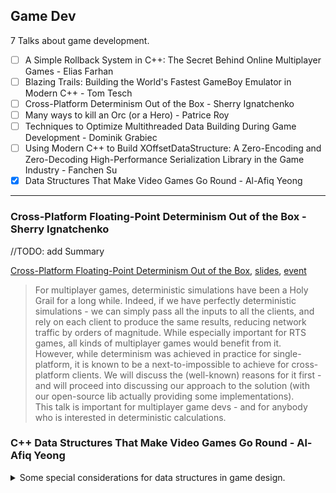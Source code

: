 <!--
// cSpell:ignore
-->

<link rel="stylesheet" type="text/css" href="../../markdown-style.css">

## Game Dev

<summary>
7 Talks about game development.
</summary>

- [ ] A Simple Rollback System in C++: The Secret Behind Online Multiplayer Games - Elias Farhan
- [ ] Blazing Trails: Building the World's Fastest GameBoy Emulator in Modern C++ - Tom Tesch
- [ ] Cross-Platform Determinism Out of the Box - Sherry Ignatchenko
- [ ] Many ways to kill an Orc (or a Hero) - Patrice Roy
- [ ] Techniques to Optimize Multithreaded Data Building During Game Development - Dominik Grabiec
- [ ] Using Modern C++ to Build XOffsetDataStructure: A Zero-Encoding and Zero-Decoding High-Performance Serialization Library in the Game Industry - Fanchen Su
- [x] Data Structures That Make Video Games Go Round - Al-Afiq Yeong

---

### Cross-Platform Floating-Point Determinism Out of the Box - Sherry Ignatchenko

<!-- <details> -->
<summary>
//TODO: add Summary
</summary>

[Cross-Platform Floating-Point Determinism Out of the Box](https://youtu.be/7MatbTHGG6Q?si=nZg15xz28m8fDCCe), [slides](https://github.com/CppCon/CppCon2024/blob/main/Presentations/Cross-Platform_Floating-Point_Determinism_Out_of_the_Box.pdf), [event](https://cppcon2024.sched.com/event/1gZgC/cross-platform-determinism-out-of-the-box)

> For multiplayer games, deterministic simulations have been a Holy Grail for a long while. Indeed, if we have perfectly deterministic simulations - we can simply pass all the inputs to all the clients, and rely on each client to produce the same results, reducing network traffic by orders of magnitude. While especially important for RTS games, all kinds of multiplayer games would benefit from it.\
> However, while determinism was achieved in practice for single-platform, it is known to be a next-to-impossible to achieve for cross-platform clients. We will discuss the (well-known) reasons for it first - and will proceed into discussing our approach to the solution (with our open-source lib actually providing some implementations).\
> This talk is important for multiplayer game devs - and for anybody who is interested in deterministic calculations.

</details>

### C++ Data Structures That Make Video Games Go Round - Al-Afiq Yeong

<details>
<summary>
Some special considerations for data structures in game design.
</summary>

[C++ Data Structures That Make Video Games Go Round](https://youtu.be/cGB3wT0U5Ao?si=yxQV9ICXe52XNdVc), [slides](https://github.com/CppCon/CppCon2024/blob/main/Presentations/Data_Structures_That_Make_Video_Games_Go_Round.pdf), [event](https://cppcon2024.sched.com/event/1gZgx/data-structures-that-make-video-games-go-round)

> Modern video games are complex beasts that contains multiple systems interacting with one another storing, transferring and processing large sets of data in real time. While some data structures from the standard library such as the std::vector gets you by 90% of the time you need to store and process data, there will be the occasional 10% that requires a unique take.\
> This presentation aims to discuss the unique data structures that are commonly used in video games / game engines that caters to the occasional 10%. We will go over several systems outlining their requirements, constraints and present custom data structures that gets the job done.

games are complicated, and modern games are much more complicated than those of the past. multi threading, 3d graphics, using game engines and with development cycles measured in years.

games still have a common structure:

1. Game Initialization
2. I/O
3. GamePlay
4. Physics
5. Rendering
6. Audio

the first step is to initialize the game, setting up systems that will be used for the game.

> Initialization
>
> - Environment Variables.
> - Error Handler.
> - Job system.
> - Resource Registry.
> - Reads boot data.
> - Listens to kernel message pump.

#### Resource Registry

The resource registry stores, manages,manipulates and exposes game assets. these assets are textures, meshes, materials, animation, sounds and more.The data is taken from a resource bundle/pack that is associated with the game stage ("level").\
the naive data structure would be an unordered map, but it is not cache friendly, especially when the load factor is high. instead, most game companies use an "Open Addressing Hash Map".

> - Simplest implementation only require a contiguous block of memory.
> - Elements are more densely packed.
> - Better cache performance.
> - Collisions are resolved via probing. probing methods include:
>   - Linear Probing.
>   - Quadratic Probing.
>   - Double Hashing.
>   - Robin Hood Hashing.

we focus on robin hood hashing.

PSL - probe sequence length - how far away an object is from the place where would want to put it originally.

the algorithm performs swaps when inserting elements, ensuring that over time, the psl of all elements remains the same as other elements, and there isn't much variance.

> Core algorithm:
>
> 1. Every bucket contains metadata about it's probe sequence length, PSL and is defaulted to some value.
> 2. On insert, elements start with a PSL value of 0.
> 3. PSL of the inserted element is compared to the PSL of the bucket.
> 4. If bucket's PSL value is the default, simply insert the element and store it's PSL.
> 5. If the bucket's PSL value is less than the element's, swap.
> 6. Probe to the next bucket and increment the PSL value of the swapped element.
> 7. Repeat steps 5 and 6 until an empty bucket( bucket with default PSL value) is found.

the next option to consider is <cpp>std::vector</cpp>, since it has constant time for random access and for inserting and removing at the end. but it has the problems of memory reallocation, which messes up pointers and allocators. this doesn't fly with the resource registry, which uses the pointer addresses.\
we could try using <cpp>std::array</cpp>, and instead of copying data around, we simply allocate another chunk for the new data and append this chunk to the pool of arrays. <cpp>std::deque</cpp> also doesn't help us if we want to store the pointers to those chunks.\
to solve this, we introduce a *free link* into the container - when we remove objects, we store the index at the free list rather than remove the content. if we want to add an object, we first check the free list for available locations, and we only allocate memory if there's nothing in this list. (the list stores evictions). this way we don't have fragmentation.

the index that we store is a data structure with the page index (which pool of memory is used) and the offset inside the page, we could encapsulate this as an iterator. we also need a way to prevent access to destroyed objects, we call this flag "version", so for each possible location, we have a metadata information about which generation it is. if the indexing objects has a different version than the current version, then the object was removed.

this is actually the suggested <cpp>plf::colony</cpp> data struture.

> <cpp>plf::colony</cpp> Authored by Matthew Bentley. The same idea with some differences:
>
> - Newly allocated chunks is always twice as large.
> - Uses a skipfield to skip iteration on empty elements.
> - Freelist is embedded into freed slots in chunks.
> - No versioning for each slots in a chunk.
>
> Has all the benefits of the previously discussed container:
>
> - Pointer / iterator stability.
> - Memory block reuse.
> - O(1) on insert amortized.
> - O(1) on erase amortized (regardless of location).

skipfield allow iterating over empty blocks without branching, and work for both directions.

if this data structure will get into the standard libray, it will be called <cpp>std::hive</cpp>.

#### Simulation

> Imagine our hypothetical game is 3D with a vast world.
>
> - Multiple systems ticking,
> - Entity Component Systems (ECS)
> - Artificial Intelligence
> - Animation
> - Physics
> - GamePlay specific
>
> We've simulated everything and all that's left is to send them to the renderer.

however, we can't send everything to the GPU. and more than that, not all elements are even seen by the player. we should only render objects that are in the players field of view. this is called *Frustum Culling*.\
the naive implementation is to wrap the objects with a bounding volume and use math to determine if the objects intersects with the frustum. but since we have thousands of objects, we can't linearly search all elements each time, and we need a solution that scales.\
instead, we could use *QuadTrees* and *OcTrees*, which are trees that subdivide the game space in a recursive way. we focus on *QuadTrees* which are used for 2d games, and are simpler to understand. the level is the root node, and it subdivides the space into 4 quadrants. each node can either be a game object itself or an additional sub division. an object can be part of more than one quadrant.\
to determine which objects should appear, we traverse the tree and do some math stuff. this gives us $O(log_N)$ complexity for the search. but it isn't cache friendly, and has problems with SIMD and when running on the GPU.

The render now has a list of items to process, which is a whole lot of graphic works. each frame is a chain of "passes", which depend on one another. so we need another data structure for this.

> Core idea- Represent the frame as a Directed Acyclic Graph (DAG).
>
> - Each pass is represented as a vertex.
> - Vertices that are dependent on the output of another are connected by a directed edge.
> - A vertex cannot depend on itself (acyclic).
> - Once the graph is built, topological sort to get the order of execution.

DAG are also in build systems, package management chains, and other cases.

> A DAG needs to be topologically sorted, into a linear list. Vertices that has more incoming edges needs to be lower in the list.
>
> 1. Depth-first search, $O(N)$.
> 2. Kahn's algorithm, $O(N)$,
>
> Kahn's algorithm is preferred. DFS can't detect cycles. So how do we sort with Kahn's algorithm?

for sorting, we need two object: "queue" and "result buffer". we first add vertices that don't have incoming edges into the queue. since the queue isn't empty, we pop an object and move it into the result buffer, and we remove the outgoing edges from that objects, which means we have a smaller graph now. we can add the vertices that no longer have incoming edges into the queue. we pop the next element from the queue and repeat the process of shrinking the graph. at the end of the algorithm, the result buffer will have the passes which don't depend on any other pass in the start, and next we will have the passes which depend on the earlier passes, without any duplications or cycles.
</details>
